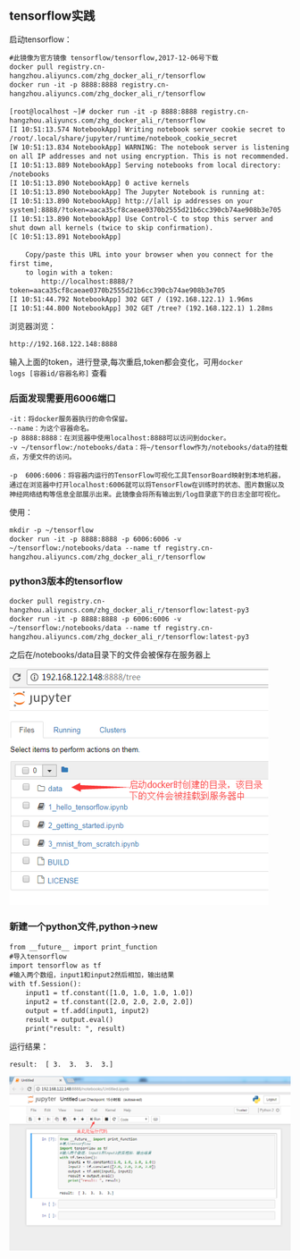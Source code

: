 ## tensorflow实践



启动tensorflow：

	#此镜像为官方镜像 tensorflow/tensorflow,2017-12-06号下载
	docker pull registry.cn-hangzhou.aliyuncs.com/zhg_docker_ali_r/tensorflow
	docker run -it -p 8888:8888 registry.cn-hangzhou.aliyuncs.com/zhg_docker_ali_r/tensorflow

	[root@localhost ~]# docker run -it -p 8888:8888 registry.cn-hangzhou.aliyuncs.com/zhg_docker_ali_r/tensorflow
	[I 10:51:13.574 NotebookApp] Writing notebook server cookie secret to /root/.local/share/jupyter/runtime/notebook_cookie_secret
	[W 10:51:13.834 NotebookApp] WARNING: The notebook server is listening on all IP addresses and not using encryption. This is not recommended.
	[I 10:51:13.889 NotebookApp] Serving notebooks from local directory: /notebooks
	[I 10:51:13.890 NotebookApp] 0 active kernels
	[I 10:51:13.890 NotebookApp] The Jupyter Notebook is running at:
	[I 10:51:13.890 NotebookApp] http://[all ip addresses on your system]:8888/?token=aaca35cf8caeae0370b2555d21b6cc390cb74ae908b3e705
	[I 10:51:13.890 NotebookApp] Use Control-C to stop this server and shut down all kernels (twice to skip confirmation).
	[C 10:51:13.891 NotebookApp] 
	    
	    Copy/paste this URL into your browser when you connect for the first time,
	    to login with a token:
	        http://localhost:8888/?token=aaca35cf8caeae0370b2555d21b6cc390cb74ae908b3e705
	[I 10:51:44.792 NotebookApp] 302 GET / (192.168.122.1) 1.96ms
	[I 10:51:44.800 NotebookApp] 302 GET /tree? (192.168.122.1) 1.28ms

浏览器浏览：

	http://192.168.122.148:8888

输入上面的token，进行登录,每次重启,token都会变化，可用<code>docker logs [容器id/容器名称]</code> 查看


### 后面发现需要用6006端口

	-it：将docker服务器执行的命令保留。
	--name：为这个容器命名。
	-p 8888:8888：在浏览器中使用localhost:8888可以访问到docker。
	-v ~/tensorflow:/notebooks/data：将~/tensorflow作为/notebooks/data的挂载点，方便文件的访问。

	-p  6006:6006：将容器内运行的TensorFlow可视化工具TensorBoard映射到本地机器，通过在浏览器中打开localhost:6006就可以将TensorFlow在训练时的状态、图片数据以及神经网络结构等信息全部展示出来。此镜像会将所有输出到/log目录底下的日志全部可视化。

使用：

	mkdir -p ~/tensorflow
	docker run -it -p 8888:8888 -p 6006:6006 -v ~/tensorflow:/notebooks/data --name tf registry.cn-hangzhou.aliyuncs.com/zhg_docker_ali_r/tensorflow 


### python3版本的tensorflow

	docker pull registry.cn-hangzhou.aliyuncs.com/zhg_docker_ali_r/tensorflow:latest-py3
	docker run -it -p 8888:8888 -p 6006:6006 -v ~/tensorflow:/notebooks/data --name tf registry.cn-hangzhou.aliyuncs.com/zhg_docker_ali_r/tensorflow:latest-py3


之后在/notebooks/data目录下的文件会被保存在服务器上

![2](./images/20171207134841.png)



### 新建一个python文件,python->new


	from __future__ import print_function
	#导入tensorflow
	import tensorflow as tf
	#输入两个数组，input1和input2然后相加，输出结果
	with tf.Session():
	    input1 = tf.constant([1.0, 1.0, 1.0, 1.0])
	    input2 = tf.constant([2.0, 2.0, 2.0, 2.0])
	    output = tf.add(input1, input2)
	    result = output.eval()
	    print("result: ", result)


运行结果：

	result:  [ 3.  3.  3.  3.]

![1](./images/20171207100613.png)











